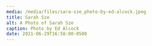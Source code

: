 ```yaml
---
media: /media/files/sara-sze_photo-by-ed-alcock.jpeg
title: Sarah Sze
alt: A Photo of Sarah Sze
caption: Photo by Ed Alcock
date: 2021-06-29T16:58:00-0500
---
```

